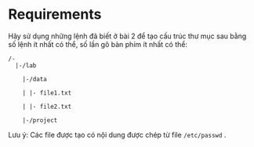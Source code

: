 <h1>Requirements</h1>
Hãy sử dụng những lệnh đã biết ở bài 2 để tạo cấu trúc thư mục sau bằng số lệnh ít nhất có thể, số lần gõ bàn phím ít nhất có thể:

```
/-
  |-/lab

    |-/data

    | |- file1.txt

    | |- file2.txt

    |-/project
```
Lưu ý: Các file được tạo có nội dung được chép từ file `/etc/passwd` .